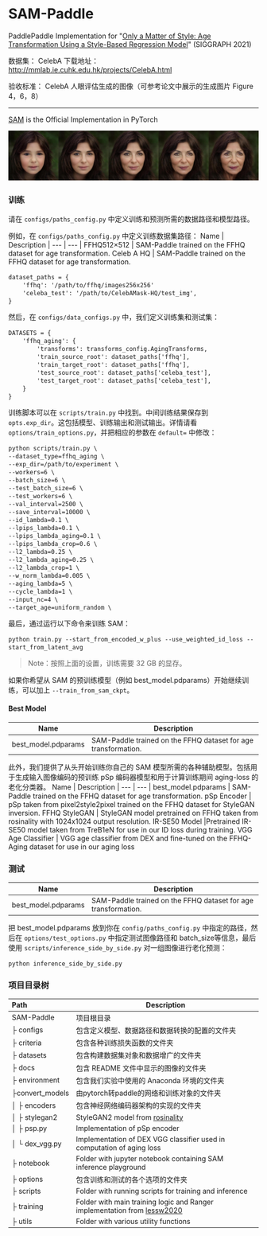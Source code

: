 ﻿# SAM-Paddle
PaddlePaddle Implementation for "[Only a Matter of Style: Age Transformation Using a Style-Based Regression Model](https://paperswithcode.com/paper/only-a-matter-of-style-age-transformation)" (SIGGRAPH 2021)

数据集： CelebA 下载地址：http://mmlab.ie.cuhk.edu.hk/projects/CelebA.html

验收标准： CelebA 人眼评估生成的图像（可参考论文中展示的生成图片 Figure 4，6，8）

---

[SAM](https://github.com/yuval-alaluf/SAM) is the Official Implementation in PyTorch


![](./docs/1936.jpg)

### 训练
请在 `configs/paths_config.py` 中定义训练和预测所需的数据路径和模型路径。

例如，在 `configs/paths_config.py` 中定义训练数据集路径：
Name | Description
| --- | --- |
FFHQ512×512 | SAM-Paddle trained on the FFHQ dataset for age transformation.
Celeb A HQ | SAM-Paddle trained on the FFHQ dataset for age transformation.
```
dataset_paths = {
    'ffhq': '/path/to/ffhq/images256x256'
    'celeba_test': '/path/to/CelebAMask-HQ/test_img',
}
```
然后，在 `configs/data_configs.py` 中，我们定义训练集和测试集：
```
DATASETS = {
	'ffhq_aging': {
		'transforms': transforms_config.AgingTransforms,
		'train_source_root': dataset_paths['ffhq'],
		'train_target_root': dataset_paths['ffhq'],
		'test_source_root': dataset_paths['celeba_test'],
		'test_target_root': dataset_paths['celeba_test'],
	}
}
```

训练脚本可以在 `scripts/train.py` 中找到。中间训练结果保存到 `opts.exp_dir`。这包括模型、训练输出和测试输出。详情请看 `options/train_options.py`，并把相应的参数在 `default=` 中修改：
```
python scripts/train.py \
--dataset_type=ffhq_aging \
--exp_dir=/path/to/experiment \
--workers=6 \
--batch_size=6 \
--test_batch_size=6 \
--test_workers=6 \
--val_interval=2500 \
--save_interval=10000 \
--id_lambda=0.1 \
--lpips_lambda=0.1 \
--lpips_lambda_aging=0.1 \
--lpips_lambda_crop=0.6 \
--l2_lambda=0.25 \
--l2_lambda_aging=0.25 \
--l2_lambda_crop=1 \
--w_norm_lambda=0.005 \
--aging_lambda=5 \
--cycle_lambda=1 \
--input_nc=4 \
--target_age=uniform_random \
```

最后，通过运行以下命令来训练 SAM：
```
python train.py --start_from_encoded_w_plus --use_weighted_id_loss --start_from_latent_avg 
```
> Note：按照上面的设置，训练需要 32 GB 的显存。

如果你希望从 SAM 的预训练模型（例如 best_model.pdparams）开始继续训练，可以加上 `--train_from_sam_ckpt`。
#### Best Model
Name | Description
| --- | --- |
best_model.pdparams | SAM-Paddle trained on the FFHQ dataset for age transformation.

此外，我们提供了从头开始训练你自己的 SAM 模型所需的各种辅助模型。包括用于生成输入图像编码的预训练 pSp 编码器模型和用于计算训练期间 aging-loss 的老化分类器。
Name | Description
| --- | --- |
best_model.pdparams | SAM-Paddle trained on the FFHQ dataset for age transformation.
pSp Encoder | pSp taken from pixel2style2pixel trained on the FFHQ dataset for StyleGAN inversion.
FFHQ StyleGAN | StyleGAN model pretrained on FFHQ taken from rosinality with 1024x1024 output resolution.
IR-SE50 Model |Pretrained IR-SE50 model taken from TreB1eN for use in our ID loss during training.
VGG Age Classifier | VGG age classifier from DEX and fine-tuned on the FFHQ-Aging dataset for use in our aging loss
### 测试
Name | Description
| --- | --- |
best_model.pdparams | SAM-Paddle trained on the FFHQ dataset for age transformation.

把 best_model.pdparams 放到你在 `config/paths_config.py` 中指定的路径，然后在 `options/test_options.py` 中指定测试图像路径和 batch_size等信息，最后使用 `scripts/inference_side_by_side.py` 对一组图像进行老化预测：
```
python inference_side_by_side.py
```

### 项目目录树
Path | Description 
| :--- | --- | 
SAM-Paddle | 项目根目录
├  configs | 包含定义模型、数据路径和数据转换的配置的文件夹
├  criteria |	包含各种训练损失函数的文件夹
├  datasets | 包含构建数据集对象和数据增广的文件夹
├  docs | 包含 README 文件中显示的图像的文件夹 
├  environment | 包含我们实验中使用的 Anaconda 环境的文件夹
├convert_models	| 由pytorch转paddle的网络和训练对象的文件夹
│  ├  encoders | 包含神经网络编码器架构的实现的文件夹
│  ├  stylegan2 | StyleGAN2 model from [rosinality](https://github.com/rosinality/stylegan2-pytorch)
│  ├  psp.py | Implementation of pSp encoder
│  └  dex_vgg.py	 | Implementation of DEX VGG classifier used in computation of aging loss
├  notebook | Folder with jupyter notebook containing SAM inference playground
├  options | 包含训练和测试的各个选项的文件夹
├  scripts	| Folder with running scripts for training and inference
├  training | Folder with main training logic and Ranger implementation from [lessw2020](https://github.com/lessw2020/Ranger-Deep-Learning-Optimizer)
├  utils	| Folder with various utility functions
